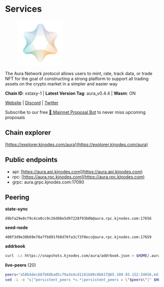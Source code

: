 # Services

<figure><img src="https://raw.githubusercontent.com/kj89/cosmos-images/main/logos/aura.png" width="150" alt=""><figcaption></figcaption></figure>

The Aura Network protocol allows users to mint, rate, track data,  or trade NFT for the goal of constructing a strong platform to  support all trading assets on the crypto market in a simpler and easier way

**Chain ID**: xstaxy-1 | **Latest Version Tag**: aura_v0.4.4 | **Wasm**: ON

[Website](https://aura.network) | [Discord](https://discord.gg/hpvF5QcWRf) | [Twitter](https://twitter.com/AuraNetworkHQ)



Subscribe to our free [🤖 Mainnet Proposal Bot](https://t.me/kjnodes_proposal_bot) to never miss upcoming proposals


## Chain explorer
[https://explorer.kjnodes.com/aura](https://explorer.kjnodes.com/aura)

## Public endpoints

* api: [https://aura.api.kjnodes.com](https://aura.api.kjnodes.com)
* rpc: [https://aura.rpc.kjnodes.com](https://aura.rpc.kjnodes.com)
* grpc: aura.grpc.kjnodes.com:17090

## Peering

**state-sync**

```text
d9bfa29e0cf9c4ce0cc9c26d98e5d97228f93b0b@aura.rpc.kjnodes.com:17656
```

**seed-node**

```text
400f3d9e30b69e78a7fb891f60d76fa3c73f0ecc@aura.rpc.kjnodes.com:17659
```

**addrbook**
```bash
curl -Ls https://snapshots.kjnodes.com/aura/addrbook.json > $HOME/.aura/config/addrbook.json
```

**live-peers** (20)
```bash
peers="a58b4dec687b60ba05cf9a3e4cd1181b09c0661f@65.109.93.152:34656,ed15ae05f17dd4e672eec0a96c38364d063b68dc@65.108.6.45:60756,edbd221ceecf4e0234fb60d617a025c6b0e56bf0@178.250.154.15:36656,3e7ef25f1c9829351936884618659167400eb0f1@142.132.149.171:26656,f67f9a6f5121b6388c84812a812d5d6eca0b39e8@148.251.66.248:26656,5d9146e9446df65ac30dd0a2dcb7e5887aaa6fa6@188.40.67.160:26656,a1f949c765bfc493ddd2e0e8477170bcc3b86a57@194.163.179.176:16656,0179528068da0dfaf61005cf5aa28793ca42b129@85.25.74.163:26656,ed68064620cebd196f56335bf801144efa9fb5ef@185.22.232.82:26656,b91ee5c72905bc49beed2720bb882c923c68fbc9@80.92.206.66:26656,dc9c2ab4055a2ef8ddca435e9d8c120969562f98@194.247.13.139:26656,d9bfa29e0cf9c4ce0cc9c26d98e5d97228f93b0b@65.109.88.38:17656,0d9dead3ba3a6bc8a6e650c2d41e3beae924b444@81.0.220.94:25056,a19b89ebbf7331f435b8ef100ce501d2377922ea@209.126.116.182:26656,c2215f1673d21a7462f38bf7fbd16f8567393f7c@13.251.159.166:26656,abb367c73ef28fc90f5071e1258a23c0e5be17cd@103.107.183.89:26656,c9c0b28dcf2db5f0e7b756986d3326d62ba47e78@144.126.147.58:26656,a60a9f3400cb978b313ad5a47d59f6c518ef2a04@3.135.201.61:26656,dd6474ec049a264abd25248f0fd9178058331fe0@54.179.159.96:26656,e46238ddcf2113b70f59b417994c375e2d67e265@71.236.119.108:40656"
sed -i -e "s|^persistent_peers *=.*|persistent_peers = \"$peers\"|" $HOME/.aura/config/config.toml
```
